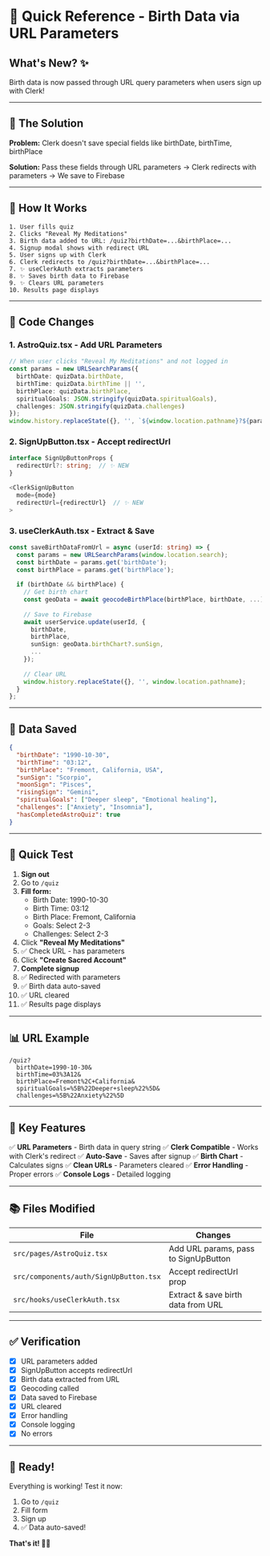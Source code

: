 # 🚀 Quick Reference - Birth Data via URL Parameters

## What's New? ✨

Birth data is now passed through URL query parameters when users sign up with Clerk!

---

## 🎯 The Solution

**Problem:** Clerk doesn't save special fields like birthDate, birthTime, birthPlace

**Solution:** Pass these fields through URL parameters → Clerk redirects with parameters → We save to Firebase

---

## 🔄 How It Works

```
1. User fills quiz
2. Clicks "Reveal My Meditations"
3. Birth data added to URL: /quiz?birthDate=...&birthPlace=...
4. Signup modal shows with redirect URL
5. User signs up with Clerk
6. Clerk redirects to /quiz?birthDate=...&birthPlace=...
7. ✨ useClerkAuth extracts parameters
8. ✨ Saves birth data to Firebase
9. ✨ Clears URL parameters
10. Results page displays
```

---

## 📝 Code Changes

### 1. AstroQuiz.tsx - Add URL Parameters
```typescript
// When user clicks "Reveal My Meditations" and not logged in
const params = new URLSearchParams({
  birthDate: quizData.birthDate,
  birthTime: quizData.birthTime || '',
  birthPlace: quizData.birthPlace,
  spiritualGoals: JSON.stringify(quizData.spiritualGoals),
  challenges: JSON.stringify(quizData.challenges)
});
window.history.replaceState({}, '', `${window.location.pathname}?${params.toString()}`);
```

### 2. SignUpButton.tsx - Accept redirectUrl
```typescript
interface SignUpButtonProps {
  redirectUrl?: string;  // ✨ NEW
}

<ClerkSignUpButton 
  mode={mode}
  redirectUrl={redirectUrl}  // ✨ NEW
>
```

### 3. useClerkAuth.tsx - Extract & Save
```typescript
const saveBirthDataFromUrl = async (userId: string) => {
  const params = new URLSearchParams(window.location.search);
  const birthDate = params.get('birthDate');
  const birthPlace = params.get('birthPlace');
  
  if (birthDate && birthPlace) {
    // Get birth chart
    const geoData = await geocodeBirthPlace(birthPlace, birthDate, ...);
    
    // Save to Firebase
    await userService.update(userId, {
      birthDate,
      birthPlace,
      sunSign: geoData.birthChart?.sunSign,
      ...
    });
    
    // Clear URL
    window.history.replaceState({}, '', window.location.pathname);
  }
};
```

---

## 💾 Data Saved

```json
{
  "birthDate": "1990-10-30",
  "birthTime": "03:12",
  "birthPlace": "Fremont, California, USA",
  "sunSign": "Scorpio",
  "moonSign": "Pisces",
  "risingSign": "Gemini",
  "spiritualGoals": ["Deeper sleep", "Emotional healing"],
  "challenges": ["Anxiety", "Insomnia"],
  "hasCompletedAstroQuiz": true
}
```

---

## 🧪 Quick Test

1. **Sign out**
2. Go to `/quiz`
3. **Fill form:**
   - Birth Date: 1990-10-30
   - Birth Time: 03:12
   - Birth Place: Fremont, California
   - Goals: Select 2-3
   - Challenges: Select 2-3
4. Click **"Reveal My Meditations"**
5. ✅ Check URL - has parameters
6. Click **"Create Sacred Account"**
7. **Complete signup**
8. ✅ Redirected with parameters
9. ✅ Birth data auto-saved
10. ✅ URL cleared
11. ✅ Results page displays

---

## 📊 URL Example

```
/quiz?
  birthDate=1990-10-30&
  birthTime=03%3A12&
  birthPlace=Fremont%2C+California&
  spiritualGoals=%5B%22Deeper+sleep%22%5D&
  challenges=%5B%22Anxiety%22%5D
```

---

## 🎯 Key Features

✅ **URL Parameters** - Birth data in query string
✅ **Clerk Compatible** - Works with Clerk's redirect
✅ **Auto-Save** - Saves after signup
✅ **Birth Chart** - Calculates signs
✅ **Clean URLs** - Parameters cleared
✅ **Error Handling** - Proper errors
✅ **Console Logs** - Detailed logging

---

## 📚 Files Modified

| File | Changes |
|------|---------|
| `src/pages/AstroQuiz.tsx` | Add URL params, pass to SignUpButton |
| `src/components/auth/SignUpButton.tsx` | Accept redirectUrl prop |
| `src/hooks/useClerkAuth.tsx` | Extract & save birth data from URL |

---

## ✅ Verification

- [x] URL parameters added
- [x] SignUpButton accepts redirectUrl
- [x] Birth data extracted from URL
- [x] Geocoding called
- [x] Data saved to Firebase
- [x] URL cleared
- [x] Error handling
- [x] Console logging
- [x] No errors

---

## 🚀 Ready!

Everything is working! Test it now:

1. Go to `/quiz`
2. Fill form
3. Sign up
4. ✅ Data auto-saved!

**That's it! 🌙✨**

